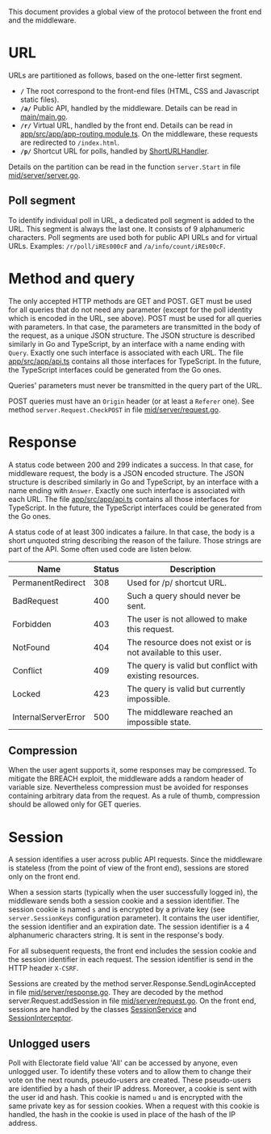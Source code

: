 This document provides a global view of the protocol between the front end and the middleware.

URL
===

URLs are partitioned as follows, based on the one-letter first segment.

 - **`/`** The root correspond to the front-end files (HTML, CSS and Javascript static files).
 - **`/a/`** Public API, handled by the middleware. Details can be read in
   [main/main.go](../main/main.go).
 - **`/r/`** Virtual URL, handled by the front end. Details can be read in
   [app/src/app/app-routing.module.ts](../app/src/app/app-routing.module.ts). On the middleware,
   these requests are redirected to `/index.html`.
 - **`/p/`** Shortcut URL for polls, handled by [ShortURLHandler](../main/handlers/shorturl.go).

Details on the partition can be read in the function `server.Start` in file
[mid/server/server.go](../mid/server/server.go).

## Poll segment

To identify individual poll in URL, a dedicated poll segment is added to the URL. This segment is
always the last one. It consists of 9 alphanumeric characters. Poll segments are used both for
public API URLs and for virtual URLs. Examples: `/r/poll/iREs000cF` and `/a/info/count/iREs00cF`.


Method and query
================

The only accepted HTTP methods are GET and POST. GET must be used for all queries that do not need
any parameter (except for the poll identity which is encoded in the URL, see above). POST must be
used for all queries with parameters. In that case, the parameters are transmitted in the body of
the request, as a unique JSON structure. The JSON structure is described similarly in Go and
TypeScript, by an interface with a name ending with `Query`. Exactly one such interface is
associated with each URL. The file [app/src/app/api.ts](../app/src/app/api.ts) contains all those
interfaces for TypeScript. In the future, the TypeScript interfaces could be generated from the Go
ones.

Queries' parameters must never be transmitted in the query part of the URL.

POST queries must have an `Origin` header (or at least a `Referer` one). See method
`server.Request.CheckPOST` in file [mid/server/request.go](../mid/server/request.go).


Response
========

A status code between 200 and 299 indicates a success. In that case, for middleware request, the
body is a JSON encoded structure. The JSON structure is described similarly in Go and TypeScript,
by an interface with a name ending with `Answer`. Exactly one such interface is associated with
each URL. The file [app/src/app/api.ts](../app/src/app/api.ts) contains all those interfaces for
TypeScript. In the future, the TypeScript interfaces could be generated from the Go ones.

A status code of at least 300 indicates a failure. In that case, the body is a short unquoted string
describing the reason of the failure. Those strings are part of the API. Some often used code are
listen below.

Name           | Status | Description
---------------|--------|-----------------------------------------------------
PermanentRedirect | 308 | Used for /p/ shortcut URL.
BadRequest        | 400 | Such a query should never be sent.
Forbidden         | 403 | The user is not allowed to make this request.
NotFound          | 404 | The resource does not exist or is not available to this user.
Conflict          | 409 | The query is valid but conflict with existing resources.
Locked            | 423 | The query is valid but currently impossible.
InternalServerError | 500 | The middleware reached an impossible state.


## Compression

When the user agent supports it, some responses may be compressed. To mitigate the BREACH exploit,
the middleware adds a random header of variable size. Nevertheless compression must be avoided for
responses containing arbitrary data from the request. As a rule of thumb, compression should be
allowed only for GET queries.


Session
=======

A session identifies a user across public API requests. Since the middleware is stateless (from the
point of view of the front end), sessions are stored only on the front end.

When a session starts (typically when the user successfully logged in), the middleware sends both a
session cookie and a session identifier. The session cookie is named `s` and is encrypted by a
private key (see `server.SessionKeys` configuration parameter). It contains the user identifier, the
session identifier and an expiration date. The session identifier is a 4 alphanumeric characters
string. It is sent in the response's body.

For all subsequent requests, the front end includes the session cookie and the session identifier in
each request. The session identifier is send in the HTTP header `X-CSRF`.

Sessions are created by the method server.Response.SendLoginAccepted in file
[mid/server/response.go](../mid/server/response.go). They are decoded by the method
server.Request.addSession in file [mid/server/request.go](../mid/server/request.go). On the front end,
sessions are handled by the classes [SessionService](../app/src/app/session/session.service.ts) and
[SessionInterceptor](../app/src/app/session/session.interceptor.ts).

## Unlogged users

Poll with Electorate field value 'All' can be accessed by anyone, even unlogged user. To identify
these voters and to allow them to change their vote on the next rounds, pseudo-users are created.
These pseudo-users are identified by a hash of their IP address. Moreover, a cookie is sent with the
user id and hash. This cookie is named `u` and is encrypted with the same private key as for session
cookies. When a request with this cookie is handled, the hash in the cookie is used in place of the
hash of the IP address.

